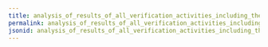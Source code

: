 ```yaml
---
title: analysis_of_results_of_all_verification_activities_including_the_results_of_monitoring_plan_complaints_and_internal_audits
permalink: analysis_of_results_of_all_verification_activities_including_the_results_of_monitoring_plan_complaints_and_internal_audits.html
jsonid: analysis_of_results_of_all_verification_activities_including_the_results_of_monitoring_plan_complaints_and_internal_audits
---
```

